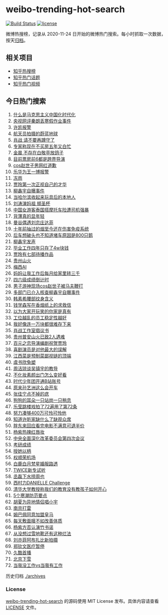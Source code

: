 # weibo-trending-hot-search

[![Build Status](https://github.com/justjavac/weibo-trending-hot-search/workflows/ci/badge.svg?branch=master)](https://github.com/justjavac/weibo-trending-hot-search/actions)
[![license](https://img.shields.io/github/license/justjavac/weibo-trending-hot-search)](https://github.com/justjavac/weibo-trending-hot-search/blob/master/LICENSE)

微博热搜榜，记录从 2020-11-24 日开始的微博热门搜索。每小时抓取一次数据，按天[归档](./archives)。

## 相关项目

- [知乎热搜榜](https://github.com/justjavac/zhihu-trending-top-search)
- [知乎热门话题](https://github.com/justjavac/zhihu-trending-hot-questions)
- [知乎热门视频](https://github.com/justjavac/zhihu-trending-hot-video)

## 今日热门搜索

<!-- BEGIN -->
<!-- 最后更新时间 Wed Feb 21 2024 05:06:09 GMT+0800 (China Standard Time) -->

1. [什么是马克思主义中国化时代化](https://s.weibo.com//weibo?q=%23%E4%BB%80%E4%B9%88%E6%98%AF%E9%A9%AC%E5%85%8B%E6%80%9D%E4%B8%BB%E4%B9%89%E4%B8%AD%E5%9B%BD%E5%8C%96%E6%97%B6%E4%BB%A3%E5%8C%96%23&Refer=new_time)
1. [央视网评秦朗丢寒假作业事件](https://s.weibo.com//weibo?q=%23%E5%A4%AE%E8%A7%86%E7%BD%91%E8%AF%84%E7%A7%A6%E6%9C%97%E4%B8%A2%E5%AF%92%E5%81%87%E4%BD%9C%E4%B8%9A%E4%BA%8B%E4%BB%B6%23&t=31&band_rank=1&Refer=top)
1. [许凯报警](https://s.weibo.com//weibo?q=%E8%AE%B8%E5%87%AF%E6%8A%A5%E8%AD%A6&t=31&band_rank=2&Refer=top)
1. [航天员拍摄的蔚蓝地球](https://s.weibo.com//weibo?q=%23%E8%88%AA%E5%A4%A9%E5%91%98%E6%8B%8D%E6%91%84%E7%9A%84%E8%94%9A%E8%93%9D%E5%9C%B0%E7%90%83%23&t=31&band_rank=3&Refer=top)
1. [肖战 请不要再蹲守了](https://s.weibo.com//weibo?q=%E8%82%96%E6%88%98%20%E8%AF%B7%E4%B8%8D%E8%A6%81%E5%86%8D%E8%B9%B2%E5%AE%88%E4%BA%86&t=31&band_rank=4&Refer=top)
1. [专家称现在不买房五年又白忙](https://s.weibo.com//weibo?q=%23%E4%B8%93%E5%AE%B6%E7%A7%B0%E7%8E%B0%E5%9C%A8%E4%B8%8D%E4%B9%B0%E6%88%BF%E4%BA%94%E5%B9%B4%E5%8F%88%E7%99%BD%E5%BF%99%23&t=31&band_rank=15&Refer=top)
1. [金晨 不存在白敬亭放鸽子](https://s.weibo.com//weibo?q=%E9%87%91%E6%99%A8%20%E4%B8%8D%E5%AD%98%E5%9C%A8%E7%99%BD%E6%95%AC%E4%BA%AD%E6%94%BE%E9%B8%BD%E5%AD%90&t=31&band_rank=5&Refer=top)
1. [目前票房前6都是跨界导演](https://s.weibo.com//weibo?q=%23%E7%9B%AE%E5%89%8D%E7%A5%A8%E6%88%BF%E5%89%8D6%E9%83%BD%E6%98%AF%E8%B7%A8%E7%95%8C%E5%AF%BC%E6%BC%94%23&t=31&band_rank=47&Refer=top)
1. [cos赵世子男网红道歉](https://s.weibo.com//weibo?q=%23cos%E8%B5%B5%E4%B8%96%E5%AD%90%E7%94%B7%E7%BD%91%E7%BA%A2%E9%81%93%E6%AD%89%23&t=31&band_rank=17&Refer=top)
1. [乐华为王一博报警](https://s.weibo.com//weibo?q=%E4%B9%90%E5%8D%8E%E4%B8%BA%E7%8E%8B%E4%B8%80%E5%8D%9A%E6%8A%A5%E8%AD%A6&t=31&band_rank=6&Refer=top)
1. [冻雨](https://s.weibo.com//weibo?q=%E5%86%BB%E9%9B%A8&t=31&band_rank=7&Refer=top)
1. [贾玲第一次正视自己的才华](https://s.weibo.com//weibo?q=%23%E8%B4%BE%E7%8E%B2%E7%AC%AC%E4%B8%80%E6%AC%A1%E6%AD%A3%E8%A7%86%E8%87%AA%E5%B7%B1%E7%9A%84%E6%89%8D%E5%8D%8E%23&t=31&band_rank=19&Refer=top)
1. [柳鑫宇自曝事件](https://s.weibo.com//weibo?q=%E6%9F%B3%E9%91%AB%E5%AE%87%E8%87%AA%E6%9B%9D%E4%BA%8B%E4%BB%B6&t=31&band_rank=13&Refer=top)
1. [当哈尔滨收起来玩具后的本地人](https://s.weibo.com//weibo?q=%E5%BD%93%E5%93%88%E5%B0%94%E6%BB%A8%E6%94%B6%E8%B5%B7%E6%9D%A5%E7%8E%A9%E5%85%B7%E5%90%8E%E7%9A%84%E6%9C%AC%E5%9C%B0%E4%BA%BA&t=31&band_rank=31&Refer=top)
1. [刘涛演妈祖 掷圣杯](https://s.weibo.com//weibo?q=%E5%88%98%E6%B6%9B%E6%BC%94%E5%A6%88%E7%A5%96%20%E6%8E%B7%E5%9C%A3%E6%9D%AF&t=31&band_rank=9&Refer=top)
1. [中国女游客泰国搭摩托车险遭司机强暴](https://s.weibo.com//weibo?q=%23%E4%B8%AD%E5%9B%BD%E5%A5%B3%E6%B8%B8%E5%AE%A2%E6%B3%B0%E5%9B%BD%E6%90%AD%E6%91%A9%E6%89%98%E8%BD%A6%E9%99%A9%E9%81%AD%E5%8F%B8%E6%9C%BA%E5%BC%BA%E6%9A%B4%23&t=31&band_rank=32&Refer=top)
1. [背薄真的显年轻](https://s.weibo.com//weibo?q=%E8%83%8C%E8%96%84%E7%9C%9F%E7%9A%84%E6%98%BE%E5%B9%B4%E8%BD%BB&t=31&band_rank=8&Refer=top)
1. [曼谷偶遇刘恋庄达菲](https://s.weibo.com//weibo?q=%23%E6%9B%BC%E8%B0%B7%E5%81%B6%E9%81%87%E5%88%98%E6%81%8B%E5%BA%84%E8%BE%BE%E8%8F%B2%23&t=31&band_rank=11&Refer=top)
1. [十年前抽过的烟至今还在伤害免疫系统](https://s.weibo.com//weibo?q=%23%E5%8D%81%E5%B9%B4%E5%89%8D%E6%8A%BD%E8%BF%87%E7%9A%84%E7%83%9F%E8%87%B3%E4%BB%8A%E8%BF%98%E5%9C%A8%E4%BC%A4%E5%AE%B3%E5%85%8D%E7%96%AB%E7%B3%BB%E7%BB%9F%23&t=31&band_rank=26&Refer=top)
1. [后车想破头也不知道堵车原因是800只鹅](https://s.weibo.com//weibo?q=%23%E5%90%8E%E8%BD%A6%E6%83%B3%E7%A0%B4%E5%A4%B4%E4%B9%9F%E4%B8%8D%E7%9F%A5%E9%81%93%E5%A0%B5%E8%BD%A6%E5%8E%9F%E5%9B%A0%E6%98%AF800%E5%8F%AA%E9%B9%85%23&t=31&band_rank=24&Refer=top)
1. [柳鑫宇发声](https://s.weibo.com//weibo?q=%E6%9F%B3%E9%91%AB%E5%AE%87%E5%8F%91%E5%A3%B0&t=31&band_rank=16&Refer=top)
1. [毕业工作四年只存了4w块钱](https://s.weibo.com//weibo?q=%23%E6%AF%95%E4%B8%9A%E5%B7%A5%E4%BD%9C%E5%9B%9B%E5%B9%B4%E5%8F%AA%E5%AD%98%E4%BA%864w%E5%9D%97%E9%92%B1%23&t=31&band_rank=21&Refer=top)
1. [贾玲有七部待播作品](https://s.weibo.com//weibo?q=%E8%B4%BE%E7%8E%B2%E6%9C%89%E4%B8%83%E9%83%A8%E5%BE%85%E6%92%AD%E4%BD%9C%E5%93%81&t=31&band_rank=22&Refer=top)
1. [贵州山火](https://s.weibo.com//weibo?q=%E8%B4%B5%E5%B7%9E%E5%B1%B1%E7%81%AB&t=31&band_rank=14&Refer=top)
1. [梅西AI](https://s.weibo.com//weibo?q=%E6%A2%85%E8%A5%BFAI&t=31&band_rank=27&Refer=top)
1. [妈妈让我工作后每月给家里转三千](https://s.weibo.com//weibo?q=%23%E5%A6%88%E5%A6%88%E8%AE%A9%E6%88%91%E5%B7%A5%E4%BD%9C%E5%90%8E%E6%AF%8F%E6%9C%88%E7%BB%99%E5%AE%B6%E9%87%8C%E8%BD%AC%E4%B8%89%E5%8D%83%23&t=31&band_rank=41&Refer=top)
1. [四六级成绩倒计时](https://s.weibo.com//weibo?q=%23%E5%9B%9B%E5%85%AD%E7%BA%A7%E6%88%90%E7%BB%A9%E5%80%92%E8%AE%A1%E6%97%B6%23&t=31&band_rank=18&Refer=top)
1. [男子游神现场cos赵世子被马夫鞭打](https://s.weibo.com//weibo?q=%23%E7%94%B7%E5%AD%90%E6%B8%B8%E7%A5%9E%E7%8E%B0%E5%9C%BAcos%E8%B5%B5%E4%B8%96%E5%AD%90%E8%A2%AB%E9%A9%AC%E5%A4%AB%E9%9E%AD%E6%89%93%23&t=31&band_rank=35&Refer=top)
1. [多部门已介入核查柳鑫宇自曝事件](https://s.weibo.com//weibo?q=%23%E5%A4%9A%E9%83%A8%E9%97%A8%E5%B7%B2%E4%BB%8B%E5%85%A5%E6%A0%B8%E6%9F%A5%E6%9F%B3%E9%91%AB%E5%AE%87%E8%87%AA%E6%9B%9D%E4%BA%8B%E4%BB%B6%23&t=31&band_rank=10&Refer=top)
1. [韩素希腰部纹身含义](https://s.weibo.com//weibo?q=%23%E9%9F%A9%E7%B4%A0%E5%B8%8C%E8%85%B0%E9%83%A8%E7%BA%B9%E8%BA%AB%E5%90%AB%E4%B9%89%23&t=31&band_rank=15&Refer=top)
1. [钱学森写在香烟纸上的求救信](https://s.weibo.com//weibo?q=%23%E9%92%B1%E5%AD%A6%E6%A3%AE%E5%86%99%E5%9C%A8%E9%A6%99%E7%83%9F%E7%BA%B8%E4%B8%8A%E7%9A%84%E6%B1%82%E6%95%91%E4%BF%A1%23&t=31&band_rank=11&Refer=top)
1. [以为大家开玩笑的你家是真有](https://s.weibo.com//weibo?q=%E4%BB%A5%E4%B8%BA%E5%A4%A7%E5%AE%B6%E5%BC%80%E7%8E%A9%E7%AC%91%E7%9A%84%E4%BD%A0%E5%AE%B6%E6%98%AF%E7%9C%9F%E6%9C%89&t=31&band_rank=50&Refer=top)
1. [工位越乱的员工稳定性越好](https://s.weibo.com//weibo?q=%23%E5%B7%A5%E4%BD%8D%E8%B6%8A%E4%B9%B1%E7%9A%84%E5%91%98%E5%B7%A5%E7%A8%B3%E5%AE%9A%E6%80%A7%E8%B6%8A%E5%A5%BD%23&t=31&band_rank=26&Refer=top)
1. [我好像连一万块都很难存下来](https://s.weibo.com//weibo?q=%23%E6%88%91%E5%A5%BD%E5%83%8F%E8%BF%9E%E4%B8%80%E4%B8%87%E5%9D%97%E9%83%BD%E5%BE%88%E9%9A%BE%E5%AD%98%E4%B8%8B%E6%9D%A5%23&t=31&band_rank=35&Refer=top)
1. [肖战工作室倡议书](https://s.weibo.com//weibo?q=%E8%82%96%E6%88%98%E5%B7%A5%E4%BD%9C%E5%AE%A4%E5%80%A1%E8%AE%AE%E4%B9%A6&t=31&band_rank=19&Refer=top)
1. [贵州普安山火已致2人遇难](https://s.weibo.com//weibo?q=%23%E8%B4%B5%E5%B7%9E%E6%99%AE%E5%AE%89%E5%B1%B1%E7%81%AB%E5%B7%B2%E8%87%B42%E4%BA%BA%E9%81%87%E9%9A%BE%23&t=31&band_rank=31&Refer=top)
1. [百元之恋导演编剧祝贺贾玲](https://s.weibo.com//weibo?q=%23%E7%99%BE%E5%85%83%E4%B9%8B%E6%81%8B%E5%AF%BC%E6%BC%94%E7%BC%96%E5%89%A7%E7%A5%9D%E8%B4%BA%E8%B4%BE%E7%8E%B2%23&t=31&band_rank=36&Refer=top)
1. [喜剧演员是对他最大的误解](https://s.weibo.com//weibo?q=%E5%96%9C%E5%89%A7%E6%BC%94%E5%91%98%E6%98%AF%E5%AF%B9%E4%BB%96%E6%9C%80%E5%A4%A7%E7%9A%84%E8%AF%AF%E8%A7%A3&t=31&band_rank=28&Refer=top)
1. [江西菜是预制菜鄙视链的顶端](https://s.weibo.com//weibo?q=%23%E6%B1%9F%E8%A5%BF%E8%8F%9C%E6%98%AF%E9%A2%84%E5%88%B6%E8%8F%9C%E9%84%99%E8%A7%86%E9%93%BE%E7%9A%84%E9%A1%B6%E7%AB%AF%23&t=31&band_rank=37&Refer=top)
1. [虞书欣兔塑](https://s.weibo.com//weibo?q=%23%E8%99%9E%E4%B9%A6%E6%AC%A3%E5%85%94%E5%A1%91%23&t=31&band_rank=25&Refer=top)
1. [周洁琼谈吴镇宇的教导](https://s.weibo.com//weibo?q=%E5%91%A8%E6%B4%81%E7%90%BC%E8%B0%88%E5%90%B4%E9%95%87%E5%AE%87%E7%9A%84%E6%95%99%E5%AF%BC&t=31&band_rank=40&Refer=top)
1. [不化妆素颜出门怎么变好看](https://s.weibo.com//weibo?q=%E4%B8%8D%E5%8C%96%E5%A6%86%E7%B4%A0%E9%A2%9C%E5%87%BA%E9%97%A8%E6%80%8E%E4%B9%88%E5%8F%98%E5%A5%BD%E7%9C%8B&t=31&band_rank=12&Refer=top)
1. [时代少年团开通B站账号](https://s.weibo.com//weibo?q=%23%E6%97%B6%E4%BB%A3%E5%B0%91%E5%B9%B4%E5%9B%A2%E5%BC%80%E9%80%9AB%E7%AB%99%E8%B4%A6%E5%8F%B7%23&t=31&band_rank=45&Refer=top)
1. [原来孙艺洲这么会开车](https://s.weibo.com//weibo?q=%E5%8E%9F%E6%9D%A5%E5%AD%99%E8%89%BA%E6%B4%B2%E8%BF%99%E4%B9%88%E4%BC%9A%E5%BC%80%E8%BD%A6&t=31&band_rank=20&Refer=top)
1. [张佳宁点不掉的痣](https://s.weibo.com//weibo?q=%23%E5%BC%A0%E4%BD%B3%E5%AE%81%E7%82%B9%E4%B8%8D%E6%8E%89%E7%9A%84%E7%97%A3%23&t=31&band_rank=29&Refer=top)
1. [狗狗的耳朵一只站岗一只稍息](https://s.weibo.com//weibo?q=%E7%8B%97%E7%8B%97%E7%9A%84%E8%80%B3%E6%9C%B5%E4%B8%80%E5%8F%AA%E7%AB%99%E5%B2%97%E4%B8%80%E5%8F%AA%E7%A8%8D%E6%81%AF&t=31&band_rank=45&Refer=top)
1. [乐莹跳楼戏拍了72遍用了第72条](https://s.weibo.com//weibo?q=%E4%B9%90%E8%8E%B9%E8%B7%B3%E6%A5%BC%E6%88%8F%E6%8B%8D%E4%BA%8672%E9%81%8D%E7%94%A8%E4%BA%86%E7%AC%AC72%E6%9D%A1&t=31&band_rank=49&Refer=top)
1. [努力凑够400万可怜可怜他](https://s.weibo.com//weibo?q=%E5%8A%AA%E5%8A%9B%E5%87%91%E5%A4%9F400%E4%B8%87%E5%8F%AF%E6%80%9C%E5%8F%AF%E6%80%9C%E4%BB%96&t=31&band_rank=39&Refer=top)
1. [知道许昕家缺什么了缺观众席](https://s.weibo.com//weibo?q=%E7%9F%A5%E9%81%93%E8%AE%B8%E6%98%95%E5%AE%B6%E7%BC%BA%E4%BB%80%E4%B9%88%E4%BA%86%E7%BC%BA%E8%A7%82%E4%BC%97%E5%B8%AD&t=31&band_rank=44&Refer=top)
1. [胖东来回应看完电影不满意可退半价](https://s.weibo.com//weibo?q=%23%E8%83%96%E4%B8%9C%E6%9D%A5%E5%9B%9E%E5%BA%94%E7%9C%8B%E5%AE%8C%E7%94%B5%E5%BD%B1%E4%B8%8D%E6%BB%A1%E6%84%8F%E5%8F%AF%E9%80%80%E5%8D%8A%E4%BB%B7%23&t=31&band_rank=28&Refer=top)
1. [杨紫热辣红唇妆](https://s.weibo.com//weibo?q=%E6%9D%A8%E7%B4%AB%E7%83%AD%E8%BE%A3%E7%BA%A2%E5%94%87%E5%A6%86&t=31&band_rank=33&Refer=top)
1. [中央全面深化改革委员会第四次会议](https://s.weibo.com//weibo?q=%23%E4%B8%AD%E5%A4%AE%E5%85%A8%E9%9D%A2%E6%B7%B1%E5%8C%96%E6%94%B9%E9%9D%A9%E5%A7%94%E5%91%98%E4%BC%9A%E7%AC%AC%E5%9B%9B%E6%AC%A1%E4%BC%9A%E8%AE%AE%23&Refer=new_time)
1. [考研成绩](https://s.weibo.com//weibo?q=%E8%80%83%E7%A0%94%E6%88%90%E7%BB%A9&t=31&band_rank=30&Refer=top)
1. [授她以柄](https://s.weibo.com//weibo?q=%E6%8E%88%E5%A5%B9%E4%BB%A5%E6%9F%84&t=31&band_rank=38&Refer=top)
1. [权顺荣机场](https://s.weibo.com//weibo?q=%23%E6%9D%83%E9%A1%BA%E8%8D%A3%E6%9C%BA%E5%9C%BA%23&t=31&band_rank=24&Refer=top)
1. [白鹿白月梵星婚服路透](https://s.weibo.com//weibo?q=%23%E7%99%BD%E9%B9%BF%E7%99%BD%E6%9C%88%E6%A2%B5%E6%98%9F%E5%A9%9A%E6%9C%8D%E8%B7%AF%E9%80%8F%23&t=31&band_rank=37&Refer=top)
1. [TWICE新专试听](https://s.weibo.com//weibo?q=TWICE%E6%96%B0%E4%B8%93%E8%AF%95%E5%90%AC&t=31&band_rank=49&Refer=top)
1. [丞磊下水捞周也](https://s.weibo.com//weibo?q=%23%E4%B8%9E%E7%A3%8A%E4%B8%8B%E6%B0%B4%E6%8D%9E%E5%91%A8%E4%B9%9F%23&t=31&band_rank=40&Refer=top)
1. [西村力DANIELLE Challenge](https://s.weibo.com//weibo?q=%E8%A5%BF%E6%9D%91%E5%8A%9BDANIELLE%20Challenge&t=31&band_rank=36&Refer=top)
1. [清华大学教授称我们的教育没有教孩子如何开心](https://s.weibo.com//weibo?q=%23%E6%B8%85%E5%8D%8E%E5%A4%A7%E5%AD%A6%E6%95%99%E6%8E%88%E7%A7%B0%E6%88%91%E4%BB%AC%E7%9A%84%E6%95%99%E8%82%B2%E6%B2%A1%E6%9C%89%E6%95%99%E5%AD%A9%E5%AD%90%E5%A6%82%E4%BD%95%E5%BC%80%E5%BF%83%23&t=31&band_rank=42&Refer=top)
1. [5个寒潮防范要点](https://s.weibo.com//weibo?q=%235%E4%B8%AA%E5%AF%92%E6%BD%AE%E9%98%B2%E8%8C%83%E8%A6%81%E7%82%B9%23&t=31&band_rank=3&Refer=top)
1. [胡夏为异地情侣唱小宇](https://s.weibo.com//weibo?q=%23%E8%83%A1%E5%A4%8F%E4%B8%BA%E5%BC%82%E5%9C%B0%E6%83%85%E4%BE%A3%E5%94%B1%E5%B0%8F%E5%AE%87%23&t=31&band_rank=23&Refer=top)
1. [南京打雷](https://s.weibo.com//weibo?q=%E5%8D%97%E4%BA%AC%E6%89%93%E9%9B%B7&t=31&band_rank=25&Refer=top)
1. [姆巴佩同意加盟皇马](https://s.weibo.com//weibo?q=%23%E5%A7%86%E5%B7%B4%E4%BD%A9%E5%90%8C%E6%84%8F%E5%8A%A0%E7%9B%9F%E7%9A%87%E9%A9%AC%23&t=31&band_rank=34&Refer=top)
1. [每天敷面膜不如改善体质](https://s.weibo.com//weibo?q=%23%E6%AF%8F%E5%A4%A9%E6%95%B7%E9%9D%A2%E8%86%9C%E4%B8%8D%E5%A6%82%E6%94%B9%E5%96%84%E4%BD%93%E8%B4%A8%23&t=31&band_rank=48&Refer=top)
1. [杨紫方否认演竹书谣](https://s.weibo.com//weibo?q=%23%E6%9D%A8%E7%B4%AB%E6%96%B9%E5%90%A6%E8%AE%A4%E6%BC%94%E7%AB%B9%E4%B9%A6%E8%B0%A3%23&t=31&band_rank=45&Refer=top)
1. [从没想过雪地靴还有这种烂法](https://s.weibo.com//weibo?q=%E4%BB%8E%E6%B2%A1%E6%83%B3%E8%BF%87%E9%9B%AA%E5%9C%B0%E9%9D%B4%E8%BF%98%E6%9C%89%E8%BF%99%E7%A7%8D%E7%83%82%E6%B3%95&t=31&band_rank=32&Refer=top)
1. [刘亦菲阿布扎比新拍摄](https://s.weibo.com//weibo?q=%23%E5%88%98%E4%BA%A6%E8%8F%B2%E9%98%BF%E5%B8%83%E6%89%8E%E6%AF%94%E6%96%B0%E6%8B%8D%E6%91%84%23&t=31&band_rank=44&Refer=top)
1. [郑钦文医疗暂停](https://s.weibo.com//weibo?q=%E9%83%91%E9%92%A6%E6%96%87%E5%8C%BB%E7%96%97%E6%9A%82%E5%81%9C&t=31&band_rank=40&Refer=top)
1. [久酷首播](https://s.weibo.com//weibo?q=%23%E4%B9%85%E9%85%B7%E9%A6%96%E6%92%AD%23&t=31&band_rank=43&Refer=top)
1. [北京下雪](https://s.weibo.com//weibo?q=%E5%8C%97%E4%BA%AC%E4%B8%8B%E9%9B%AA&t=31&band_rank=46&Refer=top)
1. [当我没工作vs当我有工作](https://s.weibo.com//weibo?q=%E5%BD%93%E6%88%91%E6%B2%A1%E5%B7%A5%E4%BD%9Cvs%E5%BD%93%E6%88%91%E6%9C%89%E5%B7%A5%E4%BD%9C&t=31&band_rank=50&Refer=top)

<!-- END -->

历史归档 [./archives](./archives)

### License

[weibo-trending-hot-search](https://github.com/justjavac/weibo-trending-hot-search) 的源码使用 MIT License
发布。具体内容请查看 [LICENSE](./LICENSE) 文件。
